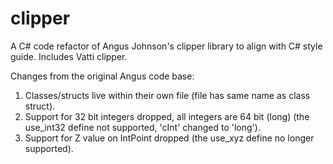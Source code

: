 # clipper
A C# code refactor of Angus Johnson's clipper library to align with C# style guide. Includes Vatti clipper.


Changes from the original Angus code base:
1. Classes/structs live within their own file (file has same name as class struct).
2. Support for 32 bit integers dropped, all integers are 64 bit (long) (the use_int32 define not supported, 'cInt' changed to 'long').
3. Support for Z value on IntPoint dropped (the use_xyz define no longer supported).
